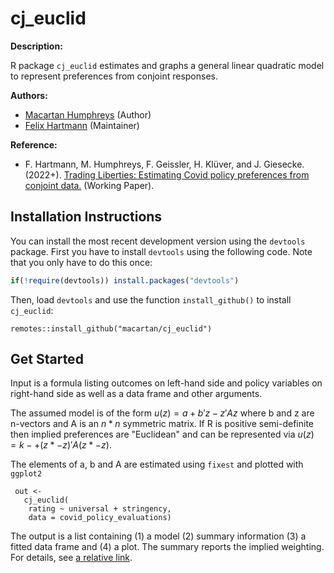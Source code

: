 # cj_euclid

**Description:**

R package `cj_euclid` estimates and graphs a general linear quadratic model to represent preferences from conjoint responses. 


**Authors:**

-   [Macartan Humphreys](https://macartan.github.io) (Author)
-   [Felix Hartmann](http://hartmannfelix.github.io) (Maintainer)


**Reference:**

-   F. Hartmann, M. Humphreys, F. Geissler, H. Klüver, and J. Giesecke. (2022+). [Trading Liberties: Estimating Covid policy preferences from conjoint data.](https://osf.io/m6yvb/) (Working Paper).


## Installation Instructions

You can install the most recent development version using the `devtools` package. First you have to install `devtools` using the following code. Note that you only have to do this once:

``` r
if(!require(devtools)) install.packages("devtools")
```

Then, load `devtools` and use the function `install_github()` to install
`cj_euclid`:

```
remotes::install_github("macartan/cj_euclid")
```

## Get Started


Input is a formula listing outcomes on left-hand side and policy variables on right-hand side as well as a data frame and other arguments.

The assumed model is of the form $u(z) = a + b'z - z'Az$ where b and z are n-vectors and A is an $n * n$ symmetric matrix. If R is positive semi-definite then implied preferences are "Euclidean" and can be represented via $u(z) = k- +(z* - z)'A(z*-z)$.

The elements of a, b and A are estimated using `fixest` and plotted with `ggplot2`

```
 out <-
   cj_euclid(
    rating ~ universal + stringency,
    data = covid_policy_evaluations)
```

The output is a list containing (1) a model (2) summary information (3) a fitted data frame and (4) a plot. The summary reports the implied weighting. For details, see [a relative link](/docs/index.html).



